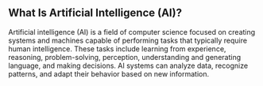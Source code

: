 ## What Is Artificial Intelligence (AI)?

Artificial intelligence (AI) is a field of computer science focused on creating systems and machines capable of performing tasks that typically require human intelligence. These tasks include learning from experience, reasoning, problem-solving, perception, understanding and generating language, and making decisions. AI systems can analyze data, recognize patterns, and adapt their behavior based on new information.